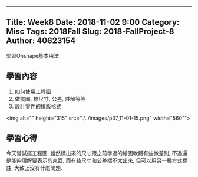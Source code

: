 ---
Title: Week8
Date: 2018-11-02 9:00
Category: Misc
Tags: 2018Fall
Slug: 2018-FallProject-8
Author: 40623154
----

學習Onshape基本用法

<!-- PELICAN_END_SUMMARY -->

學習內容
----

1. 如何使用工程圖
2. 做擺圖, 標尺寸, 公差, 註解等等
3. 設計零件的排版格式

<img alt="" height="315" src="./../images/p37_11-01-15.png" width="560""></img>

學習心得
----
今天嘗試擺工程圖, 雖然標出來的尺寸跟之前學過的繪圖軟體有些微差別, 不過還是能夠理解要表示的東西, 而有些尺寸和公差標不太出來, 但可以用另一種方式標註, 大致上沒有什麼問題.